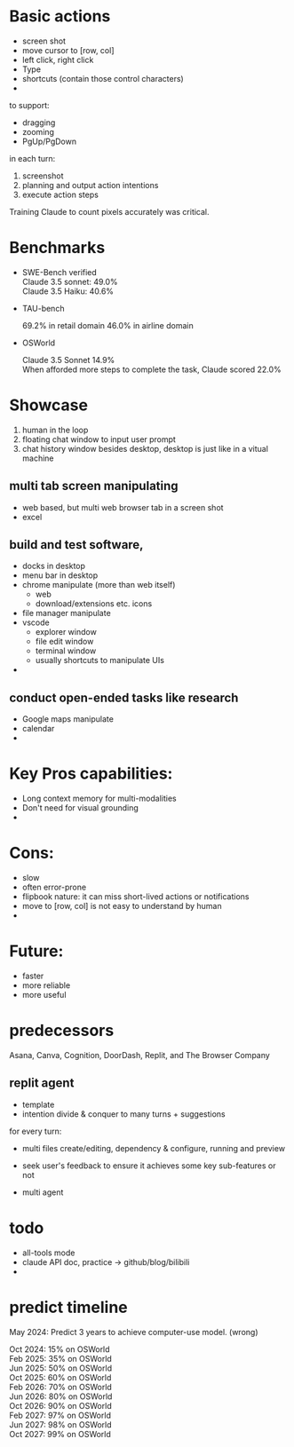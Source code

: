 # Basic actions
- screen shot
- move cursor to [row, col]
- left click, right click
- Type
- shortcuts (contain those control characters)
- 
to support:
- dragging
- zooming
- PgUp/PgDown

in each turn:
1. screenshot
2. planning and output action intentions
3. execute action steps


Training Claude to count pixels accurately was critical.

# Benchmarks

- SWE-Bench verified   
  Claude 3.5 sonnet: 49.0%   
  Claude 3.5 Haiku: 40.6%

- TAU-bench

  69.2% in retail domain
  46.0% in airline domain

- OSWorld

  Claude 3.5 Sonnet 14.9%      
  When afforded more steps to complete the task, Claude scored 22.0%    


# Showcase

1. human in the loop
2. floating chat window to input user prompt
3. chat history window besides desktop, desktop is just like in a vitual machine


## multi tab screen manipulating

- web based, but multi web browser tab in a screen shot
- excel

## build and test software,

- docks in desktop
- menu bar in desktop  
- chrome manipulate (more than web itself)  
  - web
  - download/extensions etc. icons 
- file manager manipulate   
- vscode
  - explorer window
  - file edit window
  - terminal window
  - usually shortcuts to manipulate UIs
- 


## conduct open-ended tasks like research

- Google maps manipulate
- calendar
- 



# Key Pros capabilities:
- Long context memory for multi-modalities
- Don't need for visual grounding
- 


# Cons:
- slow
- often error-prone
- flipbook nature: it can miss short-lived actions or notifications
- move to [row, col] is not easy to understand by human
- 

# Future:
- faster
- more reliable
- more useful


# predecessors
Asana, Canva, Cognition, DoorDash, Replit, and The Browser Company
## replit agent

- template
- intention divide & conquer to many turns + suggestions

for every turn:
- multi files create/editing, dependency & configure, running and preview
- seek user's feedback to ensure it achieves some key sub-features or not

- multi agent

# todo

- all-tools mode
- claude API doc, practice -> github/blog/bilibili
- 



# predict timeline
May 2024: Predict 3 years to achieve computer-use model.  (wrong)

Oct 2024: 15% on OSWorld  
Feb 2025: 35% on OSWorld  
Jun 2025: 50% on OSWorld  
Oct 2025: 60% on OSWorld  
Feb 2026: 70% on OSWorld  
Jun 2026: 80% on OSWorld  
Oct 2026: 90% on OSWorld  
Feb 2027: 97% on OSWorld  
Jun 2027: 98% on OSWorld  
Oct 2027: 99% on OSWorld  


